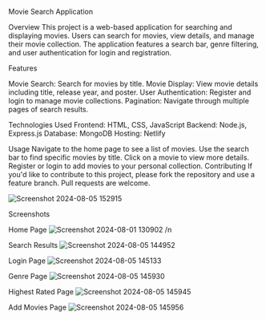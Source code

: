 Movie Search Application

Overview
This project is a web-based application for searching and displaying movies. Users can search for movies, view details, and manage their movie collection. The application features a search bar, genre filtering, and user authentication for login and registration.

Features

Movie Search: Search for movies by title.
Movie Display: View movie details including title, release year, and poster.
User Authentication: Register and login to manage movie collections.
Pagination: Navigate through multiple pages of search results.








Technologies Used
Frontend: HTML, CSS, JavaScript
Backend: Node.js, Express.js
Database: MongoDB
Hosting: Netlify

Usage
Navigate to the home page to see a list of movies.
Use the search bar to find specific movies by title.
Click on a movie to view more details.
Register or login to add movies to your personal collection.
Contributing
If you'd like to contribute to this project, please fork the repository and use a feature branch. Pull requests are welcome.

![Screenshot 2024-08-05 152915](https://github.com/user-attachments/assets/43ab0fb6-0181-40e4-829c-63b359fc42f3)


Screenshots

Home Page
![Screenshot 2024-08-01 130902](https://github.com/user-attachments/assets/e2c96751-f304-45f8-8f5c-62bd8d727e6d)
/n


Search Results
![Screenshot 2024-08-05 144952](https://github.com/user-attachments/assets/99fb38d3-35bd-4fa5-ba6d-eab8a9f8b59b)


Login Page
![Screenshot 2024-08-05 145133](https://github.com/user-attachments/assets/78a6eb32-dcb6-46c5-96d1-8a12de295b19)


Genre Page
![Screenshot 2024-08-05 145930](https://github.com/user-attachments/assets/b69aeb06-cd61-4972-a23c-c178bd0f2251)


Highest Rated Page
![Screenshot 2024-08-05 145945](https://github.com/user-attachments/assets/2253f0ec-911f-4500-ba45-87488078c439)


Add Movies Page
![Screenshot 2024-08-05 145956](https://github.com/user-attachments/assets/b1e99a44-e06f-4066-8197-107551cff1bc)

